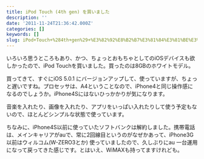 ```yaml
---
title: iPod Touch (4th gen) を買いました
description: ''
date: '2011-11-24T21:36:42.000Z'
categories: []
keywords: []
slug: iPod+Touch+%284th+gen%29+%E3%82%92%E8%B2%B7%E3%81%84%E3%81%BE%E3%81%97%E3%81%9F
---
```

いろいろ思うところもあり、かつ、ちょっとおもちゃとしてのiOSデバイスも欲しかったので、iPod Touchを買いました。買ったのは8GBのホワイトモデル。

買ってきて、すぐにiOS 5.0.1 にバージョンアップして、使っていますが、ちょっと遅いですね。プロセッサは、A4ということなので、iPhone4と同じ操作感になるのでしょうか。iPhone4Sにはないひっかかりが気になります。

音楽を入れたり、画像を入れたり、アプリをいっぱい入れたりして使う予定もないので、ほとんどシンプルな状態で使っています。

ちなみに、iPhone4S以前に使っていたソフトバンクは解約しました。携帯電話は、メインキャリアがauで、常に2回線目というのがなぜかあって、iPhone3G以前はウィルコム(W-ZERO3とか) 使っていましたので、久しぶりにau 一台運用になって戻ってきた感じです。とはいえ、WiMAXも持ってますけれども。